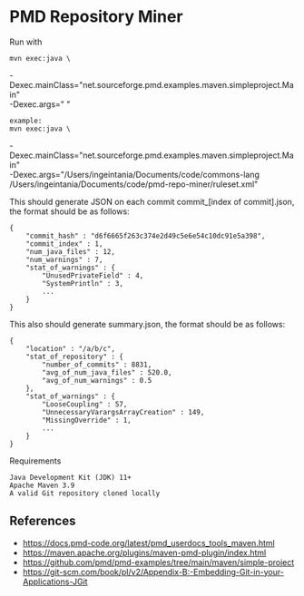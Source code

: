 # PMD Repository Miner

Run with

    mvn exec:java \
  -Dexec.mainClass="net.sourceforge.pmd.examples.maven.simpleproject.Main" \
  -Dexec.args="<repoPath> <rulesetPath>"
  
    example:
    mvn exec:java \
  -Dexec.mainClass="net.sourceforge.pmd.examples.maven.simpleproject.Main" \
  -Dexec.args="/Users/ingeintania/Documents/code/commons-lang /Users/ingeintania/Documents/code/pmd-repo-miner/ruleset.xml"

This should generate JSON on each commit commit_[index of commit].json, the format should be as follows:

    {
        "commit_hash" : "d6f6665f263c374e2d49c5e6e54c10dc91e5a398",
        "commit_index" : 1,
        "num_java_files" : 12,
        "num_warnings" : 7,
        "stat_of_warnings" : {
            "UnusedPrivateField" : 4,
            "SystemPrintln" : 3,
            ...
        }
    }

This also should generate summary.json, the format should be as follows:

    {
        "location" : "/a/b/c",
        "stat_of_repository" : {
            "number_of_commits" : 8831,
            "avg_of_num_java_files" : 520.0,
            "avg_of_num_warnings" : 0.5
        },
        "stat_of_warnings" : {
            "LooseCoupling" : 57,
            "UnnecessaryVarargsArrayCreation" : 149,
            "MissingOverride" : 1,
            ...
        }
    }

Requirements
    
    Java Development Kit (JDK) 11+
    Apache Maven 3.9
    A valid Git repository cloned locally

## References

*   <https://docs.pmd-code.org/latest/pmd_userdocs_tools_maven.html>
*   <https://maven.apache.org/plugins/maven-pmd-plugin/index.html>
*   <https://github.com/pmd/pmd-examples/tree/main/maven/simple-project>
*   <https://git-scm.com/book/pl/v2/Appendix-B:-Embedding-Git-in-your-Applications-JGit>